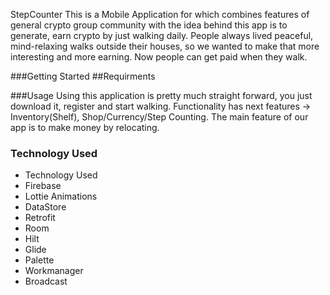 StepCounter
This is a Mobile Application for which combines features of general crypto group community with the idea behind this app is to generate, earn crypto by just walking daily. People always lived peaceful, mind-relaxing walks outside their houses, so we wanted to make that more interesting and more earning. Now people can get paid when they walk.

###Getting Started
##Requirments

###Usage
Using this application is pretty much straight forward, you just download it, register and start walking. Functionality has next features -> Inventory(Shelf), Shop/Currency/Step Counting. The main feature of our app is to make money by relocating.

### Technology Used

- Technology Used
- Firebase
- Lottie Animations
- DataStore
- Retrofit
- Room
- Hilt
- Glide
- Palette
- Workmanager
- Broadcast
